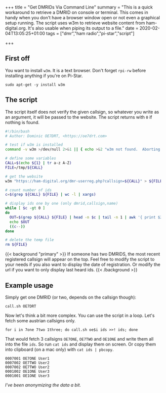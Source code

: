 +++
title = "Get DMRIDs Via Command Line"
summary = "This is a quick workaround to retrieve a DMRID on console or terminal. This comes in handy when you don't have a browser window open or not even a graphical setup running. The script uses w3m to retrieve website content from ham-digital.org. It's also usable when piping its output to a file."
date = 2020-02-04T13:05:25+01:00
tags = ["dmr","ham radio","pi-star","script"]

+++

## First off

You want to install `w3m`. It is a text browser. Don't forget `rpi-rw` before
installing anything if you're on Pi-Star.

```
sudo apt-get -y install w3m
```

## The script

The script itself does not verify the given callsign, so whatever you write as
an argument, it will be passed to the website. The script returns with `0` if
nothing is found. 

``` bash
#!/bin/bash
# Author: Dominic OE7DRT, <https://oe7drt.com>

# test if w3m is installed
command -v w3m >/dev/null 2>&1 || { echo >&2 "w3m not found.  Aborting."; exit 1; }

# define some variables
CALL=$(echo ${1} | tr a-z A-Z)
FILE=/tmp/${CALL}

# get the website
w3m "https://ham-digital.org/dmr-userreg.php?callsign=${CALL}" > ${FILE}

# count number of ids
c=$(grep ${CALL} ${FILE} | wc -l | xargs)

# display ids one by one (only dmrid,callsign,name)
while [ $c -gt 0 ]
do
  OUT=$(grep ${CALL} ${FILE} | head -n $c | tail -n 1 | awk '{ print $2,$4,$5 }')
  echo $OUT
  ((c--))
done

# delete the temp file
rm ${FILE}
```

{{< background "primary" >}}
If someone has two DMRIDS, the most recent registered callsign will appear on
the top. Feel free to modify the script to your needs if you also want to display
the date of registration. Or modify the url if you want to only display last
heard ids.
{{< /background >}}

## Example usage

Simply get one DMRID (or two, depends on the callsign though):

```
call.sh OE7DRT
```

Now let's think a bit more complex. You can use the script in a loop. Let's fetch
some austrian callsigns only.

```
for i in 7one 7two 1three; do call.sh oe$i ids >>! ids; done
```

That would fetch 3 callsigns `OE7ONE`, `OE7TWO` and `OE1ONE` and write them
all into the file `ids`. So run `cat ids` and display them on screen. Or copy
them into clipboard (on a mac only) with `cat ids | pbcopy`.

```
0007001 OE7ONE User1
0007002 OE7TWO User2
0007002 OE7TWO User2
0001002 OE1ONE User3
0001001 OE1ONE User3
```

*I've been anonymizing the data a bit.*
